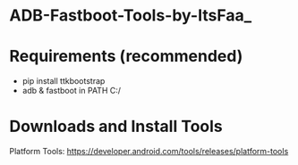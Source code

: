 # ADB-Fastboot-Tools-by-ItsFaa_

# Requirements (recommended)
- pip install ttkbootstrap
- adb & fastboot in PATH C:/

# Downloads and Install Tools
Platform Tools: https://developer.android.com/tools/releases/platform-tools
